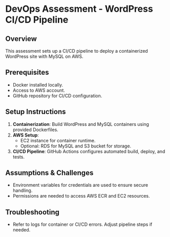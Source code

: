 # DevOps Assessment - WordPress CI/CD Pipeline

## Overview

This assessment sets up a CI/CD pipeline to deploy a containerized WordPress site with MySQL on AWS.

## Prerequisites

- Docker installed locally.
- Access to AWS account.
- GitHub repository for CI/CD configuration.

## Setup Instructions

1. **Containerization**: Build WordPress and MySQL containers using provided Dockerfiles.
2. **AWS Setup**:
   - EC2 instance for container runtime.
   - Optional: RDS for MySQL and S3 bucket for storage.
3. **CI/CD Pipeline**: GitHub Actions configures automated build, deploy, and tests.

## Assumptions & Challenges

- Environment variables for credentials are used to ensure secure handling.
- Permissions are needed to access AWS ECR and EC2 resources.

## Troubleshooting

- Refer to logs for container or CI/CD errors. Adjust pipeline steps if needed.
